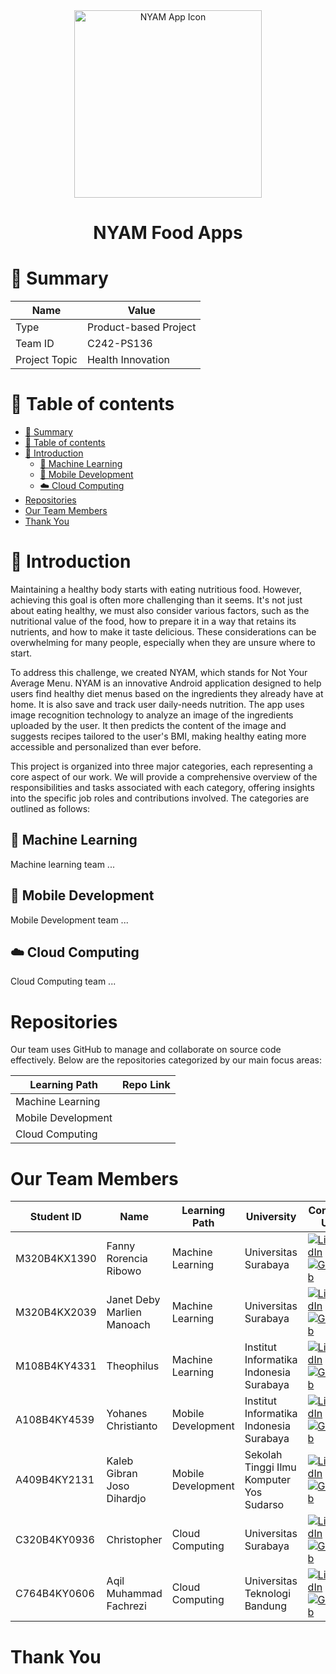 <div align="center">
  <img src="link/to/app/icon" alt="NYAM App Icon" width="300" />
  <h1>NYAM Food Apps</h1>
</div>

# 📌 Summary
| Name          | Value                 |
| ------------- | --------------------- |
| Type          | Product-based Project |
| Team ID       | C242-PS136            |
| Project Topic | Health Innovation     |

# 📖 Table of contents
- [📌 Summary](#-summary)
- [📖 Table of contents](#-table-of-contents)
- [📝 Introduction](#-introduction)
  - [🤖 Machine Learning](#-machine-learning)
  - [📱 Mobile Development](#-mobile-development)
  - [☁️ Cloud Computing](#️-cloud-computing)
- [Repositories](#repositories)
- [Our Team Members](#our-team-members)
- [Thank You](#thank-you)

# 📝 Introduction
Maintaining a healthy body starts with eating nutritious food. However, achieving this goal is often more challenging than it seems. It's not just about eating healthy, we must also consider various factors, such as the nutritional value of the food, how to prepare it in a way that retains its nutrients, and how to make it taste delicious. These considerations can be overwhelming for many people, especially when they are unsure where to start.

To address this challenge, we created NYAM, which stands for Not Your Average Menu. NYAM is an innovative Android application designed to help users find healthy diet menus based on the ingredients they already have at home. It is also save and track user daily-needs nutrition. The app uses image recognition technology to analyze an image of the ingredients uploaded by the user. It then predicts the content of the image and suggests recipes tailored to the user's BMI, making healthy eating more accessible and personalized than ever before.

This project is organized into three major categories, each representing a core aspect of our work. We will provide a comprehensive overview of the responsibilities and tasks associated with each category, offering insights into the specific job roles and contributions involved. The categories are outlined as follows:

## 🤖 Machine Learning

Machine learning team ...

## 📱 Mobile Development

Mobile Development team ...

## ☁️ Cloud Computing

Cloud Computing team ...

# Repositories

Our team uses GitHub to manage and collaborate on source code effectively. Below are the repositories categorized by our main focus areas:

| Learning Path      | Repo Link |
| ------------------ | --------- |
| Machine Learning   | []()      |
| Mobile Development | []()      |
| Cloud Computing    | []()      |

# Our Team Members

| Student ID   | Name                       | Learning Path      | University                               | Contact Us
| ------------ | -------------------------- | ------------------ | ---------------------------------------- |---|
| M320B4KX1390 | Fanny Rorencia Ribowo      | Machine Learning   | Universitas Surabaya                     |[![LinkedIn](https://img.shields.io/badge/LinkedIn-%230077B5.svg?style=flat-square&logo=linkedin&logoColor=white)](https://www.linkedin.com/in/) [![GitHub](https://img.shields.io/badge/GitHub-100000?style=flat-square&logo=github&logoColor=white)](https://github.com/)|
| M320B4KX2039 | Janet Deby Marlien Manoach | Machine Learning   | Universitas Surabaya                     |[![LinkedIn](https://img.shields.io/badge/LinkedIn-%230077B5.svg?style=flat-square&logo=linkedin&logoColor=white)](https://www.linkedin.com/in/) [![GitHub](https://img.shields.io/badge/GitHub-100000?style=flat-square&logo=github&logoColor=white)](https://github.com/)|
| M108B4KY4331 | Theophilus                 | Machine Learning   | Institut Informatika Indonesia Surabaya  |[![LinkedIn](https://img.shields.io/badge/LinkedIn-%230077B5.svg?style=flat-square&logo=linkedin&logoColor=white)](https://www.linkedin.com/in/) [![GitHub](https://img.shields.io/badge/GitHub-100000?style=flat-square&logo=github&logoColor=white)](https://github.com/)|
| A108B4KY4539 | Yohanes Christianto        | Mobile Development | Institut Informatika Indonesia Surabaya  |[![LinkedIn](https://img.shields.io/badge/LinkedIn-%230077B5.svg?style=flat-square&logo=linkedin&logoColor=white)](https://www.linkedin.com/in/) [![GitHub](https://img.shields.io/badge/GitHub-100000?style=flat-square&logo=github&logoColor=white)](https://github.com/)|
| A409B4KY2131 | Kaleb Gibran Joso Dihardjo | Mobile Development | Sekolah Tinggi Ilmu Komputer Yos Sudarso |[![LinkedIn](https://img.shields.io/badge/LinkedIn-%230077B5.svg?style=flat-square&logo=linkedin&logoColor=white)](https://www.linkedin.com/in/) [![GitHub](https://img.shields.io/badge/GitHub-100000?style=flat-square&logo=github&logoColor=white)](https://github.com/)|
| C320B4KY0936 | Christopher                | Cloud Computing    | Universitas Surabaya                     |[![LinkedIn](https://img.shields.io/badge/LinkedIn-%230077B5.svg?style=flat-square&logo=linkedin&logoColor=white)](https://www.linkedin.com/in/) [![GitHub](https://img.shields.io/badge/GitHub-100000?style=flat-square&logo=github&logoColor=white)](https://github.com/)|
| C764B4KY0606 | Aqil Muhammad Fachrezi     | Cloud Computing    | Universitas Teknologi Bandung            |[![LinkedIn](https://img.shields.io/badge/LinkedIn-%230077B5.svg?style=flat-square&logo=linkedin&logoColor=white)](https://www.linkedin.com/in/) [![GitHub](https://img.shields.io/badge/GitHub-100000?style=flat-square&logo=github&logoColor=white)](https://github.com/)|

# Thank You